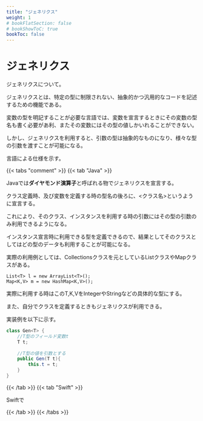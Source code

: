```yaml
---
title: "ジェネリクス"
weight: 1
# bookFlatSection: false
# bookShowToC: true
bookToc: false
---
```


# ジェネリクス

ジェネリクスについて。

ジェネリクスとは、特定の型に制限されない、抽象的かつ汎用的なコードを記述するための機能である。

変数の型を明記することが必要な言語では、変数を宣言するときにその変数の型名も書く必要があ利、またその変数にはその型の値しかいれることができない。

しかし、ジェネリクスを利用すると、引数の型は抽象的なものになり、様々な型の引数を渡すことが可能になる。

言語による仕様を示す。

{{< tabs "comment" >}}
{{< tab "Java" >}}

Javaでは**ダイヤモンド演算子**と呼ばれる物でジェネリクスを宣言する。

クラス定義時、及び変数を定義する時の型名の後ろに、<クラス名>というように宣言する。

これにより、そのクラス、インスタンスを利用する時の引数にはその型の引数のみ利用できるようになる。

インスタンス宣言時に利用できる型を定義できるので、結果としてそのクラスとしてはどの型のデータも利用することが可能になる。

実際の利用例としては、Collectionsクラスを元としているListクラスやMapクラスがある。

```
List<T> l = new ArrayList<T>();
Map<K,V> m = new HashMap<K,V>();
```

実際に利用する時はこのT,K,VをIntegerやStringなどの具体的な型にする。

また、自分でクラスを定義するときもジェネリクスが利用できる。

実装例を以下に示す。

```java
class Gen<T> {
    //T型のフィールド変数t
    T t;
 
    //T型の値を引数とする
    public Gen(T t){
        this.t = t;
    }
}
```

{{< /tab >}}
{{< tab "Swift" >}}

Swiftで

{{< /tab >}}
{{< /tabs >}}
